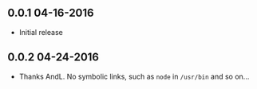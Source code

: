 0.0.1 04-16-2016
----------------
* Initial release

0.0.2 04-24-2016
----------------
* Thanks AndL. No symbolic links, such as `node` in `/usr/bin` and so on...
